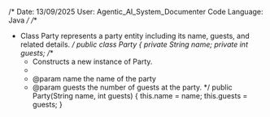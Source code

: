 /*
Date: 13/09/2025
User: Agentic_AI_System_Documenter
Code Language: Java
*/
/**
 * Class Party represents a party entity including its name, guests, and related details.
 */
public class Party {
    private String name;
    private int guests;
    /**
     * Constructs a new instance of Party.
     *
     * @param name the name of the party
     * @param guests the number of guests at the party.
     */
    public Party(String name, int guests) {
        this.name = name;
        this.guests = guests;
    }